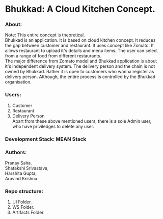 # Bhukkad: A Cloud Kitchen Concept.

### About:
<storng>Note: This entire concept is theoretical.</strong><br>
Bhukkad is an application. It is based on cloud kitchen concept. It reduces the gap between customer and restaurant. It uses concept like Zomato. It allows restaurant to upload it's details and menu items. The user can select from a range of food from different restaurants. <br>
The major difference from Zomato model and Bhukkad application is about it's independent delivery system. The delivery person and the chain is not owned by Bhukkad. Rather it is open to customers who wanna register as delivery person. Although, the entire process is controlled by the Bhukkad organisation. <br>

### Users:
1. Customer <br>
2. Restaurant <br>
3. Delivery Person <br>
Apart from these above mentioned users, there is a sole Admin user, who have priviledges to delete any user.

### Development Stack: MEAN Stack
### Authors:
Pranay Saha, <br>
Shatakshi Srivastava, <br>
Harshita Gupta, <br>
Aravind Krishna <br>

### Repo structure:
  1. UI Folder.
  2. WS Folder.
  3. Artifacts Folder.

<img src="../CloudKitchen-artifacts/Logo/Logo Horizontal.png" alt=""/>

